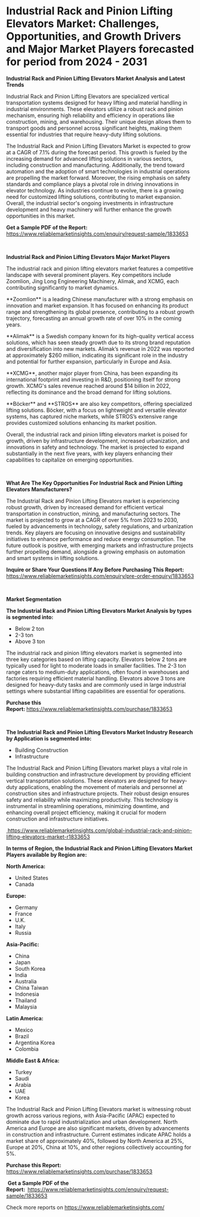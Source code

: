 <p><h1>Industrial Rack and Pinion Lifting Elevators Market: Challenges, Opportunities, and Growth Drivers and Major Market Players forecasted for period from 2024 - 2031</h1></p><p><strong>Industrial Rack and Pinion Lifting Elevators Market Analysis and Latest Trends</strong></p>
<p><p>Industrial Rack and Pinion Lifting Elevators are specialized vertical transportation systems designed for heavy lifting and material handling in industrial environments. These elevators utilize a robust rack and pinion mechanism, ensuring high reliability and efficiency in operations like construction, mining, and warehousing. Their unique design allows them to transport goods and personnel across significant heights, making them essential for industries that require heavy-duty lifting solutions.</p><p>The Industrial Rack and Pinion Lifting Elevators Market is expected to grow at a CAGR of 7.1% during the forecast period. This growth is fueled by the increasing demand for advanced lifting solutions in various sectors, including construction and manufacturing. Additionally, the trend toward automation and the adoption of smart technologies in industrial operations are propelling the market forward. Moreover, the rising emphasis on safety standards and compliance plays a pivotal role in driving innovations in elevator technology. As industries continue to evolve, there is a growing need for customized lifting solutions, contributing to market expansion. Overall, the industrial sector's ongoing investments in infrastructure development and heavy machinery will further enhance the growth opportunities in this market.</p></p>
<p><strong>Get a Sample PDF of the Report:&nbsp;</strong> <a href="https://www.reliablemarketinsights.com/enquiry/request-sample/1833653?utm_campaign=1894&utm_medium=2&utm_source=Github&utm_content=ia&utm_term=01012025&utm_id=industrial-rack-and-pinion-lifting-elevators">https://www.reliablemarketinsights.com/enquiry/request-sample/1833653</a></p>
<p>&nbsp;</p>
<p><strong>Industrial Rack and Pinion Lifting Elevators Major Market Players</strong></p>
<p><p>The industrial rack and pinion lifting elevators market features a competitive landscape with several prominent players. Key competitors include Zoomlion, Jing Long Engineering Machinery, Alimak, and XCMG, each contributing significantly to market dynamics.</p><p>**Zoomlion** is a leading Chinese manufacturer with a strong emphasis on innovation and market expansion. It has focused on enhancing its product range and strengthening its global presence, contributing to a robust growth trajectory, forecasting an annual growth rate of over 10% in the coming years.</p><p>**Alimak** is a Swedish company known for its high-quality vertical access solutions, which has seen steady growth due to its strong brand reputation and diversification into new markets. Alimak’s revenue in 2022 was reported at approximately $260 million, indicating its significant role in the industry and potential for further expansion, particularly in Europe and Asia.</p><p>**XCMG**, another major player from China, has been expanding its international footprint and investing in R&D, positioning itself for strong growth. XCMG's sales revenue reached around $14 billion in 2022, reflecting its dominance and the broad demand for lifting solutions.</p><p>**Böcker** and **STROS** are also key competitors, offering specialized lifting solutions. Böcker, with a focus on lightweight and versatile elevator systems, has captured niche markets, while STROS’s extensive range provides customized solutions enhancing its market position.</p><p>Overall, the industrial rack and pinion lifting elevators market is poised for growth, driven by infrastructure development, increased urbanization, and innovations in safety and technology. The market is projected to expand substantially in the next five years, with key players enhancing their capabilities to capitalize on emerging opportunities.</p></p>
<p>&nbsp;</p>
<p><strong>What Are The Key Opportunities For Industrial Rack and Pinion Lifting Elevators Manufacturers?</strong></p>
<p><p>The Industrial Rack and Pinion Lifting Elevators market is experiencing robust growth, driven by increased demand for efficient vertical transportation in construction, mining, and manufacturing sectors. The market is projected to grow at a CAGR of over 5% from 2023 to 2030, fueled by advancements in technology, safety regulations, and urbanization trends. Key players are focusing on innovative designs and sustainability initiatives to enhance performance and reduce energy consumption. The future outlook is positive, with emerging markets and infrastructure projects further propelling demand, alongside a growing emphasis on automation and smart systems in lifting solutions.</p></p>
<p><strong>Inquire or Share Your Questions If Any Before Purchasing This Report:</strong> <a href="https://www.reliablemarketinsights.com/enquiry/pre-order-enquiry/1833653?utm_campaign=1894&utm_medium=2&utm_source=Github&utm_content=ia&utm_term=01012025&utm_id=industrial-rack-and-pinion-lifting-elevators">https://www.reliablemarketinsights.com/enquiry/pre-order-enquiry/1833653</a></p>
<p>&nbsp;</p>
<p><strong>Market Segmentation</strong></p>
<p><strong>The Industrial Rack and Pinion Lifting Elevators Market Analysis by types is segmented into:</strong></p>
<p><ul><li>Below 2 ton</li><li>2-3 ton</li><li>Above 3 ton</li></ul></p>
<p><p>The industrial rack and pinion lifting elevators market is segmented into three key categories based on lifting capacity. Elevators below 2 tons are typically used for light to moderate loads in smaller facilities. The 2-3 ton range caters to medium-duty applications, often found in warehouses and factories requiring efficient material handling. Elevators above 3 tons are designed for heavy-duty tasks and are commonly used in large industrial settings where substantial lifting capabilities are essential for operations.</p></p>
<p><strong>Purchase this Report:&nbsp;</strong><a href="https://www.reliablemarketinsights.com/purchase/1833653?utm_campaign=1894&utm_medium=2&utm_source=Github&utm_content=ia&utm_term=01012025&utm_id=industrial-rack-and-pinion-lifting-elevators">https://www.reliablemarketinsights.com/purchase/1833653</a></p>
<p>&nbsp;</p>
<p><strong>The Industrial Rack and Pinion Lifting Elevators Market Industry Research by Application is segmented into:</strong></p>
<p><ul><li>Building Construction</li><li>Infrastructure</li></ul></p>
<p><p>The Industrial Rack and Pinion Lifting Elevators market plays a vital role in building construction and infrastructure development by providing efficient vertical transportation solutions. These elevators are designed for heavy-duty applications, enabling the movement of materials and personnel at construction sites and infrastructure projects. Their robust design ensures safety and reliability while maximizing productivity. This technology is instrumental in streamlining operations, minimizing downtime, and enhancing overall project efficiency, making it crucial for modern construction and infrastructure initiatives.</p></p>
<p><a href="https://www.reliablemarketinsights.com/global-industrial-rack-and-pinion-lifting-elevators-market-r1833653?utm_campaign=1894&utm_medium=2&utm_source=Github&utm_content=ia&utm_term=01012025&utm_id=industrial-rack-and-pinion-lifting-elevators">&nbsp;https://www.reliablemarketinsights.com/global-industrial-rack-and-pinion-lifting-elevators-market-r1833653</a></p>
<p><strong>In terms of Region, the Industrial Rack and Pinion Lifting Elevators Market Players available by Region are:</strong></p>
<p>
    <p> <strong> North America: </strong>
        <ul>
            <li>United States</li>
            <li>Canada</li>
        </ul>
        </p> 
    <p> <strong> Europe: </strong>
        <ul>
            <li>Germany</li>
            <li>France</li>
            <li>U.K.</li>
            <li>Italy</li>
            <li>Russia</li>
        </ul>
        </p> 
    <p> <strong> Asia-Pacific: </strong>
        <ul>
            <li>China</li>
            <li>Japan</li>
            <li>South Korea</li>
            <li>India</li>
            <li>Australia</li>
            <li>China Taiwan</li>
            <li>Indonesia</li>
            <li>Thailand</li>
            <li>Malaysia</li>
        </ul>
        </p> 
    <p> <strong> Latin America: </strong>
        <ul>
            <li>Mexico</li>
            <li>Brazil</li>
            <li>Argentina Korea</li>
            <li>Colombia</li>
        </ul>
        </p> 
    <p> <strong> Middle East & Africa: </strong>
        <ul>
            <li>Turkey</li>
            <li>Saudi</li>
            <li>Arabia</li>
            <li>UAE</li>
            <li>Korea</li>
        </ul>
    </p>
    </p>
<p><p>The Industrial Rack and Pinion Lifting Elevators market is witnessing robust growth across various regions, with Asia-Pacific (APAC) expected to dominate due to rapid industrialization and urban development. North America and Europe are also significant markets, driven by advancements in construction and infrastructure. Current estimates indicate APAC holds a market share of approximately 40%, followed by North America at 25%, Europe at 20%, China at 10%, and other regions collectively accounting for 5%.</p></p>
<p><strong>Purchase this Report: </strong><a href="https://www.reliablemarketinsights.com/purchase/1833653?utm_campaign=1894&utm_medium=2&utm_source=Github&utm_content=ia&utm_term=01012025&utm_id=industrial-rack-and-pinion-lifting-elevators">https://www.reliablemarketinsights.com/purchase/1833653</a></p>
<p>&nbsp;<strong>Get a Sample PDF of the Report:&nbsp;&nbsp;</strong><a href="https://www.reliablemarketinsights.com/enquiry/request-sample/1833653?utm_campaign=1894&utm_medium=2&utm_source=Github&utm_content=ia&utm_term=01012025&utm_id=industrial-rack-and-pinion-lifting-elevators">https://www.reliablemarketinsights.com/enquiry/request-sample/1833653</a></p>
<p><strong></strong></p>
<p>Check more reports on <a href="https://www.reliablemarketinsights.com/?utm_campaign=1894&utm_medium=2&utm_source=Github&utm_content=ia&utm_term=01012025&utm_id=industrial-rack-and-pinion-lifting-elevators">https://www.reliablemarketinsights.com/</a></p>